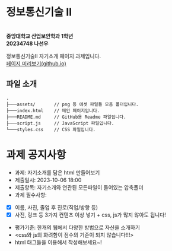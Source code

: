 # 정보통신기술 II 
  \
**중앙대학교 산업보안학과 1학년**  
**20234748 나선우**
  
정보통신기술II 자기소개 페이지 과제입니다.  
[페이지 미리보기(github.io)](https://karu-rress.github.io/CAU-ICT2-Assignment)

## 파일 소개
    .                 
    ├───assets/       // png 등 에셋 파일들 모음 폴더입니다.
    ├───index.html    // 메인 페이지입니다.
    ├───README.md     // GitHub용 Readme 파일입니다.
    ├───script.js     // JavaScript 파일입니다.
    └───styles.css    // CSS 파일입니다.


  
# 과제 공지사항
- 과제: 자기소개를 담은 html 만들어보기
- 제출일시: 2023-10-06 18:00
- 제출항목: 자기소개와 연관된 모든파일이 들어있는 압축폴더
- 과제 필수사항: 
- [X] 이름, 사진, 졸업 후 진로(직업/방향 등)
- [X] 사진, 링크 등 3가지 컨텐츠 이상 넣기 + css, js가 많지 않아도 됩니다!
- 평가기준: 한개의 웹에서 다양한 방법으로 자신을 소개하기
- <css와 js의 화려함이 점수의 기준이 되지 않습니다!!!>
- html 태그들을 이용해서 작성해보세요~!
